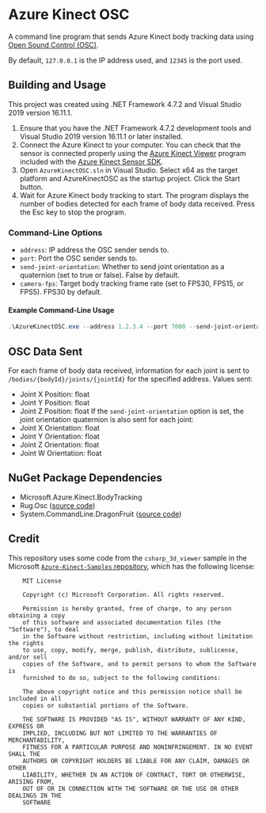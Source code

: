 # Azure Kinect OSC
A command line program that sends Azure Kinect body tracking data using [Open Sound Control (OSC)](https://ccrma.stanford.edu/groups/osc/index.html).

By default, `127.0.0.1` is the IP address used, and `12345` is the port used.

## Building and Usage
This project was created using .NET Framework 4.7.2 and Visual Studio 2019 version 16.11.1.

1. Ensure that you have the .NET Framework 4.7.2 development tools and Visual Studio 2019 version 16.11.1 or later installed.
2. Connect the Azure Kinect to your computer. You can check that the sensor is connected properly using the [Azure Kinect Viewer](https://learn.microsoft.com/en-us/azure/kinect-dk/azure-kinect-viewer) program included with the [Azure Kinect Sensor SDK](https://learn.microsoft.com/en-us/azure/kinect-dk/sensor-sdk-download).
3. Open `AzureKinectOSC.sln` in Visual Studio. Select x64 as the target platform and AzureKinectOSC as the startup project. Click the Start button.
4. Wait for Azure Kinect body tracking to start. The program displays the number of bodies detected for each frame of body data received. Press the Esc key to stop the program.

### Command-Line Options
- `address`: IP address the OSC sender sends to.
- `port`: Port the OSC sender sends to.
- `send-joint-orientation`: Whether to send joint orientation as a quaternion (set to true or false). False by default.
- `camera-fps`: Target body tracking frame rate (set to FPS30, FPS15, or FPS5). FPS30 by default.

#### Example Command-Line Usage
```powershell
.\AzureKinectOSC.exe --address 1.2.3.4 --port 7000 --send-joint-orientation false --camera-fps FPS30
```

## OSC Data Sent
For each frame of body data received, information for each joint is sent to `/bodies/{bodyId}/joints/{jointId}` for the specified address. Values sent:
- Joint X Position: float
- Joint Y Position: float
- Joint Z Position: float
If the `send-joint-orientation` option is set, the joint orientation quaternion is also sent for each joint:
- Joint X Orientation: float
- Joint Y Orientation: float
- Joint Z Orientation: float
- Joint W Orientation: float

## NuGet Package Dependencies
- Microsoft.Azure.Kinect.BodyTracking
- Rug.Osc ([source code](https://bitbucket.org/rugcode/rug.osc/src/master/))
- System.CommandLine.DragonFruit ([source code](https://github.com/dotnet/command-line-api))

## Credit
This repository uses some code from the `csharp_3d_viewer` sample in the Microsoft [`Azure-Kinect-Samples` repository](https://github.com/microsoft/Azure-Kinect-Samples/tree/master/body-tracking-samples/csharp_3d_viewer), which has the following license:

```
    MIT License

    Copyright (c) Microsoft Corporation. All rights reserved.

    Permission is hereby granted, free of charge, to any person obtaining a copy
    of this software and associated documentation files (the "Software"), to deal
    in the Software without restriction, including without limitation the rights
    to use, copy, modify, merge, publish, distribute, sublicense, and/or sell
    copies of the Software, and to permit persons to whom the Software is
    furnished to do so, subject to the following conditions:

    The above copyright notice and this permission notice shall be included in all
    copies or substantial portions of the Software.

    THE SOFTWARE IS PROVIDED "AS IS", WITHOUT WARRANTY OF ANY KIND, EXPRESS OR
    IMPLIED, INCLUDING BUT NOT LIMITED TO THE WARRANTIES OF MERCHANTABILITY,
    FITNESS FOR A PARTICULAR PURPOSE AND NONINFRINGEMENT. IN NO EVENT SHALL THE
    AUTHORS OR COPYRIGHT HOLDERS BE LIABLE FOR ANY CLAIM, DAMAGES OR OTHER
    LIABILITY, WHETHER IN AN ACTION OF CONTRACT, TORT OR OTHERWISE, ARISING FROM,
    OUT OF OR IN CONNECTION WITH THE SOFTWARE OR THE USE OR OTHER DEALINGS IN THE
    SOFTWARE
```